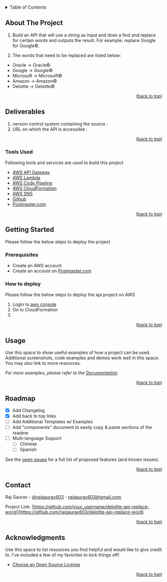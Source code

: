 <!-- Word replacement api on AWS cloud: See: https://github.com/rajgaurav603/deloitte-api-replace-word/blob/main/api-lambda-word-replace-cfstack.yaml -->
<a name="readme-top"></a>


<!-- TABLE OF CONTENTS -->
<details>
  <summary>Table of Contents</summary>
  <ol>
    <li>
      <a href="#about-the-project">About The Project</a>
      <ul>
        <li><a href="#built-with">Built With</a></li>
      </ul>
    </li>
    <li>
      <a href="#getting-started">Getting Started</a>
      <ul>
        <li><a href="#prerequisites">Prerequisites</a></li>
        <li><a href="#installation">Installation</a></li>
      </ul>
    </li>
    <li><a href="#usage">Usage</a></li>
    <li><a href="#roadmap">Roadmap</a></li>
    <li><a href="#contributing">Contributing</a></li>
    <li><a href="#license">License</a></li>
    <li><a href="#contact">Contact</a></li>
    <li><a href="#acknowledgments">Acknowledgments</a></li>
  </ol>
</details>

<!-- ABOUT THE PROJECT -->
## About The Project

1. Build an API that will use a string as input and does a find and replace for certain words and outputs the result. 
For example: replace Google for Google©. 

2. The words that need to be replaced are listed below:
* Oracle -> Oracle©
* Google -> Google©
* Microsoft -> Microsoft©
* Amazon -> Amazon©
* Deloitte -> Deloitte©

<p align="right">(<a href="#readme-top">back to top</a>)</p>

## Deliverables

1. version control system containing the source : 
2. URL on which the API is accessible : 

<p align="right">(<a href="#readme-top">back to top</a>)</p>

### Tools Used

Following tools and services are used to build this project

* [AWS API Gateway](https://aws.amazon.com/api-gateway/)
* [AWS Lambda](https://aws.amazon.com/lambda/)
* [AWS Code Pipeline](https://aws.amazon.com/codepipeline/)
* [AWS CloudFormation](https://aws.amazon.com/cloudformation/)
* [AWS SNS](https://aws.amazon.com/sns)
* [Github](https://github.com)
* [Postmaster.com](https://www.postman.com)

<p align="right">(<a href="#readme-top">back to top</a>)</p>


<!-- GETTING STARTED -->
## Getting Started
Please follow the below steps to deploy the project

### Prerequisites
* Create an AWS account
* Create an account on [Postmaster.com](https://www.postman.com)

### How to deploy

Please follow the below steps to deploy the api project on AWS

1. Login to [aws console](https://aws.amazon.com/console/)
2. Go to CloudFormation
3. 

<p align="right">(<a href="#readme-top">back to top</a>)</p>


<!-- USAGE EXAMPLES -->
## Usage

Use this space to show useful examples of how a project can be used. Additional screenshots, code examples and demos work well in this space. You may also link to more resources.

_For more examples, please refer to the [Documentation](https://example.com)_

<p align="right">(<a href="#readme-top">back to top</a>)</p>



<!-- ROADMAP -->
## Roadmap

- [x] Add Changelog
- [x] Add back to top links
- [ ] Add Additional Templates w/ Examples
- [ ] Add "components" document to easily copy & paste sections of the readme
- [ ] Multi-language Support
    - [ ] Chinese
    - [ ] Spanish

See the [open issues](https://github.com/othneildrew/Best-README-Template/issues) for a full list of proposed features (and known issues).

<p align="right">(<a href="#readme-top">back to top</a>)</p>


<!-- CONTACT -->
## Contact

Raj Gaurav - [@rajgaurav603](https://www.linkedin.com/in/raj-gaurav-b0a93a8b/) - rajgaurav603@gmail.com

Project Link: [https://github.com/your_username/deloitte-api-replace-word/](https://github.com/rajgaurav603/deloitte-api-replace-word)

<p align="right">(<a href="#readme-top">back to top</a>)</p>



<!-- ACKNOWLEDGMENTS -->
## Acknowledgments

Use this space to list resources you find helpful and would like to give credit to. I've included a few of my favorites to kick things off!

* [Choose an Open Source License](https://choosealicense.com)

<p align="right">(<a href="#readme-top">back to top</a>)</p>



